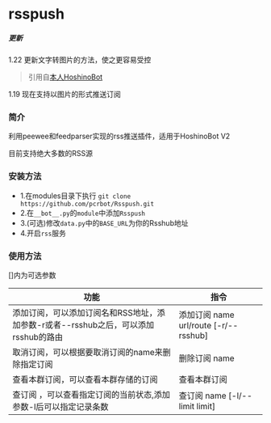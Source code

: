# rsspush

##### 更新

1.22 更新文字转图片的方法，使之更容易受控

> 引用自[本人HoshinoBot](https://github.com/AkiraXie/HoshinoBot/blob/master/hoshino/util.py )

1.19 现在支持以图片的形式推送订阅

### 简介

利用peewee和feedparser实现的rss推送插件，适用于HoshinoBot V2

目前支持绝大多数的RSS源

### 安装方法

- 1.在modules目录下执行 `git clone https://github.com/pcrbot/Rsspush.git`
- 2.在`__bot__.py`的`module`中添加`Rsspush`
- 3.(可选)修改`data.py`中的`BASE_URL`为你的Rsshub地址
- 4.开启`rss`服务

### 使用方法

[]内为可选参数

| 功能                                                         | 指令                                  |
| ------------------------------------------------------------ | ------------------------------------- |
| 添加订阅，可以添加订阅名和RSS地址，添加参数-r或者--rsshub之后，可以添加rsshub的路由 | 添加订阅 name url/route [-r/--rsshub] |
| 取消订阅，可以根据要取消订阅的name来删除指定订阅             | 删除订阅 name                         |
| 查看本群订阅，可以查看本群存储的订阅                         | 查看本群订阅                          |
| 查订阅 ，可以查看指定订阅的当前状态,添加参数-l后可以指定记录条数 | 查订阅 name [-l/--limit limit]        |

